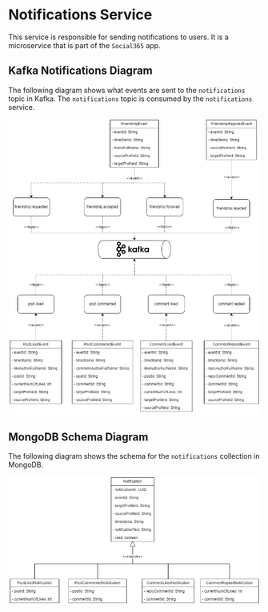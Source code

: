 # Notifications Service

This service is responsible for sending notifications to users. It is a microservice that is part of the `Social365` app.

## Kafka Notifications Diagram

The following diagram shows what events are sent to the `notifications` topic in Kafka. The `notifications` topic is consumed by the `notifications` service.

![Kafka Notifications Diagram](diagrams/notifications-kafka.drawio.png)

## MongoDB Schema Diagram

The following diagram shows the schema for the `notifications` collection in MongoDB.

![MongoDB Schema Diagram](diagrams/notifications-mongodb.drawio.png)
